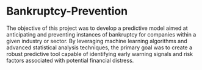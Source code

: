 # Bankruptcy-Prevention
The objective of this project was to develop a predictive model aimed at anticipating and preventing instances of bankruptcy for companies within a given industry or sector. By leveraging machine learning algorithms and advanced statistical analysis techniques, the primary goal was to create a robust predictive tool capable of identifying early warning signals and risk factors associated with potential financial distress.

